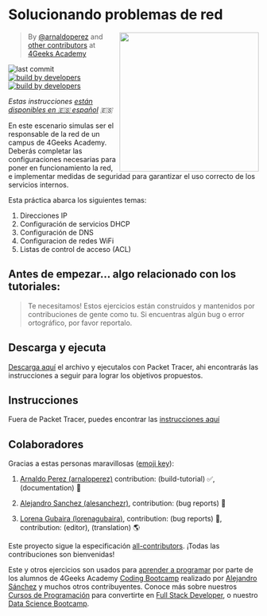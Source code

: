 # Solucionando problemas de red

<!-- hide -->
<a href="https://www.4geeksacademy.co"><img height="280" align="right" src="https://github.com/4GeeksAcademy/installing-windows-on-virtual-machine/blob/master/js-bg-badge.png"></a>

> By [@arnaldoperez](https://github.com/arnaldoperez) and [other contributors](https://github.com/4GeeksAcademy/installing-windows-on-virtual-machine/graphs/contributors) at [4Geeks Academy](https://4geeksacademy.co/)

![last commit](https://img.shields.io/github/last-commit/4geeksacademy/installing-windows-on-virtual-machine)
[![build by developers](https://img.shields.io/badge/build_by-Developers-blue)](https://4geeks.com)
[![build by developers](https://img.shields.io/twitter/follow/4geeksacademy?style=social&logo=twitter)](https://twitter.com/4geeksacademy)

*Estas instrucciones [están disponibles en 🇪🇸 español](https://github.com/4GeeksAcademy/installing-windows-on-virtual-machine/blob/main/README.es.md) :es:*
<!-- endhide -->

En este escenario simulas ser el responsable de la red de un campus de 4Geeks Academy. Deberás completar las configuraciones necesarias para poner en funcionamiento la red, e implementar medidas de seguridad para garantizar el uso correcto de los servicios internos.

Esta práctica abarca los siguientes temas:

1. Direcciones IP
2. Configuración de servicios DHCP
3. Configuración de DNS
4. Configuracion de redes WiFi
5. Listas de control de acceso (ACL)

<!-- hide -->
## Antes de empezar... algo relacionado con los tutoriales:

> Te necesitamos! Estos ejercicios están construidos y mantenidos por contribuciones de gente como tu. Si encuentras algún bug o error ortográfico, por favor reportalo.

<!-- endhide -->

## Descarga y ejecuta

[Descarga aquí](https://github.com/4GeeksAcademy/network-troubleshooting/raw/master/assets/network-troubleshooting.pka) el archivo y ejecutalos con Packet Tracer, ahi encontrarás las instrucciones a seguir para lograr los objetivos propuestos.

## Instrucciones

Fuera de Packet Tracer, puedes encontrar las [instrucciones aquí](https://github.com/4GeeksAcademy/network-troubleshooting/blob/master/instructions.es.md)

## Colaboradores

Gracias a estas personas maravillosas ([emoji key](https://github.com/kentcdodds/all-contributors#emoji-key)):

1. [Arnaldo Perez (arnaloperez)](https://github.com/arnaloperez) contribution: (build-tutorial) ✅, (documentation) 📖
  
2. [Alejandro Sanchez (alesanchezr)](https://github.com/alesanchezr),  contribution: (bug reports) 🐛

3. [Lorena Gubaira (lorenagubaira)](https://github.com/lorenagubaira), contribution: (bug reports) 🐛, contribution: (editor), (translation) 🌎

Este proyecto sigue la especificación [all-contributors](https://github.com/kentcdodds/all-contributors). ¡Todas las contribuciones son bienvenidas!

Este y otros ejercicios son usados para [aprender a programar](https://4geeksacademy.com/es/aprender-a-programar/aprender-a-programar-desde-cero) por parte de los alumnos de 4Geeks Academy [Coding Bootcamp](https://4geeksacademy.com/us/coding-bootcamp) realizado por [Alejandro Sánchez](https://twitter.com/alesanchezr) y muchos otros contribuyentes. Conoce más sobre nuestros [Cursos de Programación](https://4geeksacademy.com/es/curso-de-programacion-desde-cero?lang=es) para convertirte en [Full Stack Developer](https://4geeksacademy.com/es/coding-bootcamps/desarrollador-full-stack/?lang=es), o nuestro [Data Science Bootcamp](https://4geeksacademy.com/es/coding-bootcamps/curso-datascience-machine-learning).